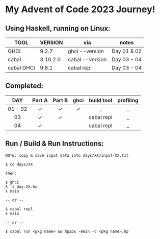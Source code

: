 # My Advent of Code 2023 Journey!

## Using Haskell, running on Linux:

| TOOL       | VERSION  | via             | notes       |
| ---------- | -------- | --------------- | ----------- |
| GHCi       | 9.2.7    | ghci --version  | Day 01 & 02 |
| cabal      | 3.10.2.0 | cabal --version | Day 03 - 04 |
| cabal GHCi | 9.8.1    | cabal repl      | Day 03 - 04 |

## Completed: 

| DAY     | Part A  | Part B  | ghci    | build tool | profiling |
| :-----: | :-----: | :-----: | :-----: | :--------: | :-------: |
| 01 - 02 | &check; | &check; | &check; | _          | _         |
| 03      | &check; | &check; |         | cabal repl | _         |
| 04      | &check; |         |         | cabal repl | _         |

## Run / Build & Run Instructions:

```text
NOTE: copy & save input data into days/XX/input-XX.txt

$ cd days/XX

then:

$ ghci
λ :l day-XX.hs
λ main

-- or --

$ cabal repl
λ main

-- or --

$ cabal run <pkg name> && hp2ps -e8in -c <pkg name>.hp
```
